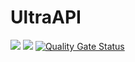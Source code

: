 # UltraAPI
[![](https://jitpack.io/v/Prixix/UltraAPI.svg)](https://jitpack.io/#Prixix/UltraAPI)
[![](https://jitci.com/gh/Prixix/UltraAPI/svg)](https://jitci.com/gh/Prixix/UltraAPI)
[![Quality Gate Status](https://sonarqube.prixix.com/api/project_badges/measure?project=Prixix_UltraAPI_AYctxmmuZswrylMNygRY&metric=alert_status&token=sqb_832ab60fa8a8a02ff31d325bfcacb9aee1b8a9dd)](https://sonarqube.prixix.com/dashboard?id=Prixix_UltraAPI_AYctxmmuZswrylMNygRY)
